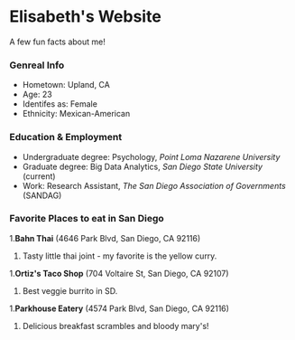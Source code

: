 # Elisabeth's Website
A few fun facts about me! 

### Genreal Info 
* Hometown: Upland, CA
* Age: 23
* Identifes as: Female
* Ethnicity: Mexican-American

### Education & Employment
* Undergraduate degree: Psychology, *Point Loma Nazarene University*
* Graduate degree: Big Data Analytics, *San Diego State University* (current)
* Work: Research Assistant, *The San Diego Association of Governments* (SANDAG)

### Favorite Places to eat in San Diego

1.**Bahn Thai** (4646 Park Blvd, San Diego, CA 92116)
  1. Tasty little thai joint - my favorite is the yellow curry.
  
1.**Ortiz's Taco Shop** (704 Voltaire St, San Diego, CA 92107)
  1. Best veggie burrito in SD.
  
1.**Parkhouse Eatery** (4574 Park Blvd, San Diego, CA 92116)
  1. Delicious breakfast scrambles and bloody mary's! 
 
